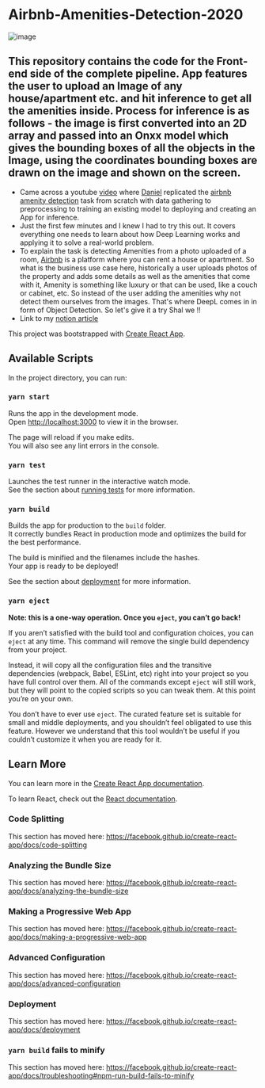 # Airbnb-Amenities-Detection-2020 

![image](https://user-images.githubusercontent.com/26644174/121780568-93dea980-cbbe-11eb-80d6-595e307984c4.png)


This repository contains the code for the Front-end side of the complete pipeline. App features the user to upload an Image of any house/apartment etc. and hit inference to get all the amenities inside. Process for inference is as follows - the image is first converted into an 2D array and passed into an Onxx model which gives the bounding boxes of all the objects in the Image, using the coordinates bounding boxes are drawn on the image and shown on the screen.
---
* Came across a youtube [video](https://www.youtube.com/watch?v=C_lIenSJb3c&list=PL6vjgQ2-qJFeMrZ0sBjmnUBZNX9xaqKuM) where [Daniel](https://www.youtube.com/channel/UCr8O8l5cCX85Oem1d18EezQ/playlists) replicated the [airbnb amenity detection](https://medium.com/airbnb-engineering/amenity-detection-and-beyond-new-frontiers-of-computer-vision-at-airbnb-144a4441b72e) task from scratch with data gathering to preprocessing to training an existing model to deploying and creating an App for inference.
* Just the first few minutes and I knew I had to try this out. It covers everything one needs to learn about how Deep Learning works and applying it to solve a real-world problem.
* To explain the task is detecting Amenities from a photo uploaded of a room, [Airbnb](https://www.airbnb.co.in/) is a platform where you can rent a house or apartment. So what is the business use case here, historically a user uploads photos of the property and adds some details as well as the amenities that come with it, Amenity is something like luxury or that can be used, like a couch or cabinet, etc. So instead of the user adding the amenities why not detect them ourselves from the images. That's where DeepL comes in in form of Object Detection. So let's give it a try Shal we !!
* Link to my [notion article](https://www.notion.so/Airbnb-Amenities-Detection-2020-5079c38d2d2b4ffc94d617272914cc01)

This project was bootstrapped with [Create React App](https://github.com/facebook/create-react-app).

## Available Scripts

In the project directory, you can run:

### `yarn start`

Runs the app in the development mode.<br />
Open [http://localhost:3000](http://localhost:3000) to view it in the browser.

The page will reload if you make edits.<br />
You will also see any lint errors in the console.

### `yarn test`

Launches the test runner in the interactive watch mode.<br />
See the section about [running tests](https://facebook.github.io/create-react-app/docs/running-tests) for more information.

### `yarn build`

Builds the app for production to the `build` folder.<br />
It correctly bundles React in production mode and optimizes the build for the best performance.

The build is minified and the filenames include the hashes.<br />
Your app is ready to be deployed!

See the section about [deployment](https://facebook.github.io/create-react-app/docs/deployment) for more information.

### `yarn eject`

**Note: this is a one-way operation. Once you `eject`, you can’t go back!**

If you aren’t satisfied with the build tool and configuration choices, you can `eject` at any time. This command will remove the single build dependency from your project.

Instead, it will copy all the configuration files and the transitive dependencies (webpack, Babel, ESLint, etc) right into your project so you have full control over them. All of the commands except `eject` will still work, but they will point to the copied scripts so you can tweak them. At this point you’re on your own.

You don’t have to ever use `eject`. The curated feature set is suitable for small and middle deployments, and you shouldn’t feel obligated to use this feature. However we understand that this tool wouldn’t be useful if you couldn’t customize it when you are ready for it.

## Learn More

You can learn more in the [Create React App documentation](https://facebook.github.io/create-react-app/docs/getting-started).

To learn React, check out the [React documentation](https://reactjs.org/).

### Code Splitting

This section has moved here: https://facebook.github.io/create-react-app/docs/code-splitting

### Analyzing the Bundle Size

This section has moved here: https://facebook.github.io/create-react-app/docs/analyzing-the-bundle-size

### Making a Progressive Web App

This section has moved here: https://facebook.github.io/create-react-app/docs/making-a-progressive-web-app

### Advanced Configuration

This section has moved here: https://facebook.github.io/create-react-app/docs/advanced-configuration

### Deployment

This section has moved here: https://facebook.github.io/create-react-app/docs/deployment

### `yarn build` fails to minify

This section has moved here: https://facebook.github.io/create-react-app/docs/troubleshooting#npm-run-build-fails-to-minify

